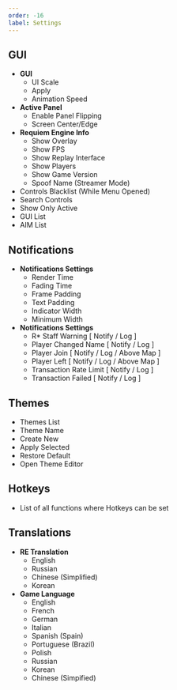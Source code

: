 ```yaml
---
order: -16
label: Settings
---
```


## GUI

* **GUI**
    * UI Scale
    * Apply
    * Animation Speed
* **Active Panel**
    * Enable Panel Flipping
    * Screen Center/Edge
* **Requiem Engine Info**
    * Show Overlay
    * Show FPS
    * Show Replay Interface
    * Show Players
    * Show Game Version
    * Spoof Name (Streamer Mode)
* Controls Blacklist (While Menu Opened)
*   Search Controls
*   Show Only Active
*   GUI List
*   AIM List

## Notifications
* **Notifications Settings**
    * Render Time
    * Fading Time
    * Frame Padding
    * Text Padding
    * Indicator Width
    * Minimum Width
* **Notifications Settings**
    * R* Staff Warning [ Notify / Log ]
    * Player Changed Name [ Notify / Log ]
    * Player Join [ Notify / Log / Above Map ]
    * Player Left [ Notify / Log / Above Map ]
    * Transaction Rate Limit [ Notify / Log ]
    * Transaction Failed [ Notify / Log ]

## Themes
* Themes List
* Theme Name
* Create New
* Apply Selected
* Restore Default
* Open Theme Editor

## Hotkeys

* List of all functions where Hotkeys can be set

## Translations

* **RE Translation**
    * English
    * Russian
    * Chinese (Simplified)
    * Korean
* **Game Language**
    * English
    * French
    * German
    * Italian
    * Spanish (Spain)
    * Portuguese (Brazil)
    * Polish
    * Russian
    * Korean
    * Chinese (Simpified)
